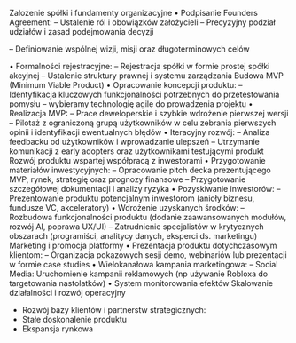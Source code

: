 Założenie spółki i fundamenty organizacyjne
• Podpisanie Founders Agreement:
– Ustalenie ról i obowiązków założycieli
– Precyzyjny podział udziałów i zasad podejmowania decyzji

– Definiowanie wspólnej wizji, misji oraz długoterminowych celów

• Formalności rejestracyjne:
– Rejestracja spółki w formie prostej spółki akcyjnej
– Ustalenie struktury prawnej i systemu zarządzania
Budowa MVP (Minimum Viable Product)
• Opracowanie koncepcji produktu:
– Identyfikacja kluczowych funkcjonalności potrzebnych do przetestowania
pomysłu
– wybieramy technologię agile do prowadzenia projektu
• Realizacja MVP:
– Prace deweloperskie i szybkie wdrożenie pierwszej wersji
– Pilotaż z ograniczoną grupą użytkowników w celu zebrania pierwszych opinii i
identyfikacji ewentualnych błędów
• Iteracyjny rozwój:
– Analiza feedbacku od użytkowników i wprowadzanie ulepszeń
– Utrzymanie komunikacji z early adopters oraz użytkownikami testującymi produkt
Rozwój produktu wspartej współpracą z inwestorami
• Przygotowanie materiałów inwestycyjnych:
– Opracowanie pitch decka prezentującego MVP, rynek, strategię oraz prognozy
finansowe
– Przygotowanie szczegółowej dokumentacji i analizy ryzyka
• Pozyskiwanie inwestorów:
– Prezentowanie produktu potencjalnym inwestorom (anioły biznesu, fundusze VC,
akceleratory)
• Wdrożenie uzyskanych środków:
– Rozbudowa funkcjonalności produktu (dodanie zaawansowanych modułów,
rozwój AI, poprawa UX/UI)
– Zatrudnienie specjalistów w krytycznych obszarach (programiści, analitycy
danych, eksperci ds. marketingu)
Marketing i promocja platformy
• Prezentacja produktu dotychczasowym klientom:
– Organizacja pokazowych sesji demo, webinariów lub prezentacji w formie case
studies
• Wielokanałowa kampania marketingowa:
– Social Media: Uruchomienie kampanii reklamowych (np używanie Robloxa do
targetowania nastolatków)
• System monitorowania efektów
Skalowanie działalności i rozwój operacyjny

- Rozwój bazy klientów i partnerstw strategicznych:
- Stałe doskonalenie produktu
- Ekspansja rynkowa
